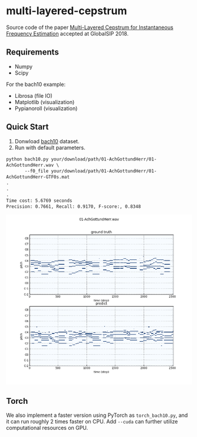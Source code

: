 # multi-layered-cepstrum

Source code of the paper [Multi-Layered Cepstrum for Instantaneous Frequency Estimation]() accepted at GlobalSIP 2018.

## Requirements
* Numpy
* Scipy

For the bach10 example:
* Librosa (file IO)
* Matplotlib (visualization)
* Pypianoroll (visualization)

## Quick Start

1. Donwload [bach10](http://music.cs.northwestern.edu/data/Bach10.html) dataset.
2. Run with default parameters.
```
python bach10.py your/download/path/01-AchGottundHerr/01-AchGottundHerr.wav \
       --f0_file your/download/path/01-AchGottundHerr/01-AchGottundHerr-GTF0s.mat
.
.
.
Time cost: 5.6769 seconds
Precision: 0.7661, Recall: 0.9170, F-score:, 0.8348
```
![](images/bach10_1.png)


## Torch

We also implement a faster version using PyTorch as `torch_bach10.py`, and it can run roughly 2 times faster on CPU.
Add `--cuda` can further utilize computational resources on GPU.


